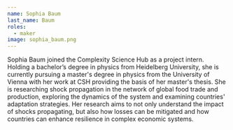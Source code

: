 ```yaml
---
name: Sophia Baum
last_name: Baum
roles:
  - maker
image: sophia_baum.png
---
```

Sophia Baum joined the Complexity Science Hub as a project intern. Holding a bachelor’s degree in physics from Heidelberg University, she is currently pursuing a master's degree in physics from the University of Vienna with her work at CSH providing the basis of her master's thesis. She is researching shock propagation in the network of global food trade and production, exploring the dynamics of the system and examining countries' adaptation strategies. Her research aims to not only understand the impact of shocks propagating, but also how losses can be mitigated and how countries can enhance resilience in complex economic systems.